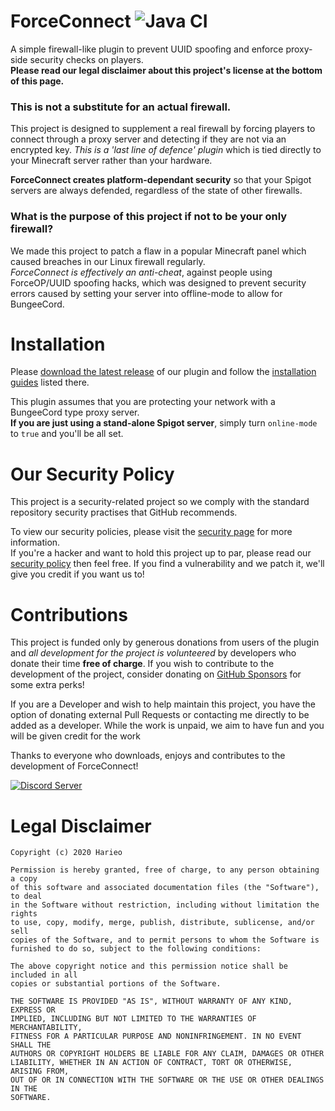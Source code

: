 # ForceConnect ![Java CI](https://github.com/Harieo/ForceConnect/workflows/Java%20CI/badge.svg)  
A simple firewall-like plugin to prevent UUID spoofing and enforce proxy-side security checks on players.  
**Please read our legal disclaimer about this project's license at the bottom of this page.**

### This is not a substitute for an actual firewall.
This project is designed to supplement a real firewall by forcing players to connect through a proxy server and detecting if they are not via an encrypted key. 
*This is a 'last line of defence' plugin* which is tied directly to your Minecraft server rather than your hardware. 

**ForceConnect creates platform-dependant security** so that your Spigot servers are always defended, regardless of the state of other firewalls.

### What is the purpose of this project if not to be your only firewall?
We made this project to patch a flaw in a popular Minecraft panel which caused breaches in our Linux firewall regularly.  
*ForceConnect is effectively an anti-cheat*, against people using ForceOP/UUID spoofing hacks, which was designed to prevent security errors caused by setting 
your server into offline-mode to allow for BungeeCord.

# Installation
Please [download the latest release](https://github.com/Harieo/ForceConnect/releases) of our plugin and 
follow the [installation guides](https://github.com/Harieo/ForceConnect/wiki) listed there.

This plugin assumes that you are protecting your network with a BungeeCord type proxy server.  
**If you are just using a stand-alone Spigot server**, simply turn `online-mode` to `true` and you'll be all set.

# Our Security Policy
This project is a security-related project so we comply with the standard repository security practises that GitHub recommends.

To view our security policies, please visit the [security page](https://github.com/Harieo/ForceConnect/security) for more information.  
If you're a hacker and want to hold this project up to par, please read our [security policy](https://github.com/Harieo/ForceConnect/security/policy) 
then feel free. If you find a vulnerability and we patch it, we'll give you credit if you want us to!

# Contributions
This project is funded only by generous donations from users of the plugin and _all development for the project is volunteered_
by developers who donate their time **free of charge**. If you wish to contribute to the development of the project, consider donating
on [GitHub Sponsors](https://github.com/sponsors/Harieo) for some extra perks!
  
If you are a Developer and wish to help maintain this project, you have the option of donating external Pull Requests or 
contacting me directly to be added as a developer. While the work is unpaid, we aim to have fun and you will be given credit for the work

Thanks to everyone who downloads, enjoys and contributes to the development of ForceConnect!

[![Discord Server](https://discordapp.com/api/guilds/679733506427191330/embed.png?style=banner2)](https://discord.gg/6BqzW5aCgg)

# Legal Disclaimer
```
Copyright (c) 2020 Harieo

Permission is hereby granted, free of charge, to any person obtaining a copy
of this software and associated documentation files (the "Software"), to deal
in the Software without restriction, including without limitation the rights
to use, copy, modify, merge, publish, distribute, sublicense, and/or sell
copies of the Software, and to permit persons to whom the Software is
furnished to do so, subject to the following conditions:

The above copyright notice and this permission notice shall be included in all
copies or substantial portions of the Software.

THE SOFTWARE IS PROVIDED "AS IS", WITHOUT WARRANTY OF ANY KIND, EXPRESS OR
IMPLIED, INCLUDING BUT NOT LIMITED TO THE WARRANTIES OF MERCHANTABILITY,
FITNESS FOR A PARTICULAR PURPOSE AND NONINFRINGEMENT. IN NO EVENT SHALL THE
AUTHORS OR COPYRIGHT HOLDERS BE LIABLE FOR ANY CLAIM, DAMAGES OR OTHER
LIABILITY, WHETHER IN AN ACTION OF CONTRACT, TORT OR OTHERWISE, ARISING FROM,
OUT OF OR IN CONNECTION WITH THE SOFTWARE OR THE USE OR OTHER DEALINGS IN THE
SOFTWARE.
```
